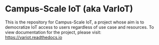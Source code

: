 # Campus-Scale IoT (aka VarIoT)

This is the repository for Campus-Scale IoT, a project whose aim is to democratize IoT access to users regardless of use
case and resources. To view documentation for the project, please visit: https://variot.readthedocs.io